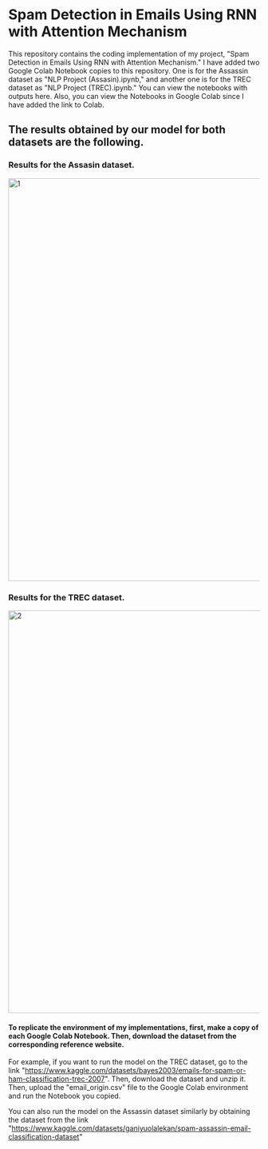 # Spam Detection in Emails Using RNN with Attention Mechanism

This repository contains the coding implementation of my project, "Spam Detection in Emails Using RNN with Attention Mechanism." I have added two Google Colab Notebook copies to this repository. One is for the Assassin dataset as "NLP Project (Assasin).ipynb," and another one is for the TREC dataset as "NLP Project (TREC).ipynb." You can view the notebooks with outputs here. Also, you can view the Notebooks in Google Colab since I have added the link to Colab.

## The results obtained by our model for both datasets are the following.

### Results for the Assasin dataset.
<img width="807" alt="1" src="https://github.com/user-attachments/assets/261b37bf-2535-420b-83ca-3268c2736f77">


### Results for the TREC dataset.
<img width="807" alt="2" src="https://github.com/user-attachments/assets/821e5f27-485d-48df-bbdd-0417185af8a2">






#### To replicate the environment of my implementations, first, make a copy of each Google Colab Notebook. Then, download the dataset from the corresponding reference website. 

For example, if you want to run the model on the TREC dataset, go to the link "https://www.kaggle.com/datasets/bayes2003/emails-for-spam-or-ham-classification-trec-2007". Then, download the dataset and unzip it. Then, upload the "email_origin.csv" file to the Google Colab environment and run the Notebook you copied.

You can also run the model on the Assassin dataset similarly by obtaining the dataset from the link "https://www.kaggle.com/datasets/ganiyuolalekan/spam-assassin-email-classification-dataset"


